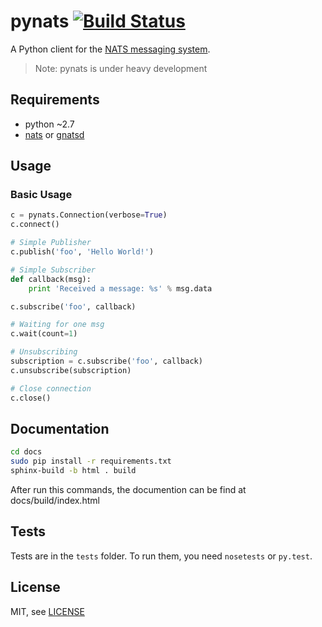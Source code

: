 pynats [![Build Status](https://travis-ci.org/mcuadros/pynats.png?branch=master)](https://travis-ci.org/mcuadros/pynats)
======

A Python client for the [NATS messaging system](https://github.com/apcera/gnatsd).

> Note: pynats is under heavy development

Requirements
------------

* python ~2.7
* [nats](https://github.com/derekcollison/nats) or [gnatsd](https://github.com/apcera/gnatsd)


Usage
-----
### Basic Usage

```python
c = pynats.Connection(verbose=True)
c.connect()

# Simple Publisher
c.publish('foo', 'Hello World!')

# Simple Subscriber
def callback(msg):
    print 'Received a message: %s' % msg.data

c.subscribe('foo', callback)

# Waiting for one msg
c.wait(count=1)

# Unsubscribing
subscription = c.subscribe('foo', callback)
c.unsubscribe(subscription)

# Close connection
c.close()
```

Documentation
-------------

```sh
cd docs
sudo pip install -r requirements.txt
sphinx-build -b html . build
```

After run this commands, the documention can be find at docs/build/index.html


Tests
-----

Tests are in the `tests` folder.
To run them, you need `nosetests` or `py.test`.


License
-------

MIT, see [LICENSE](LICENSE)

